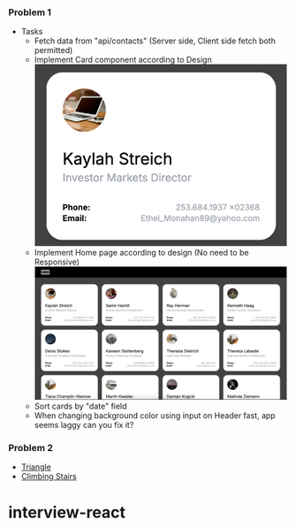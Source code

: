 ### Problem 1

- Tasks
  - Fetch data from "api/contacts" (Server side, Client side fetch both permitted)
  - Implement Card component according to Design
    <img alt="card" src="./Screenshot 2024-09-04 at 17.36.04.png">
  - Implement Home page according to design (No need to be Responsive)
    <img alt="card" src="./Screenshot 2024-09-04 at 17.37.03.png">
  - Sort cards by "date" field
  - When changing background color using input on Header fast, app seems laggy can you fix it?

### Problem 2

- [Triangle](https://leetcode.com/problems/triangle/)
- [Climbing Stairs](https://leetcode.com/problems/climbing-stairs/)
# interview-react
